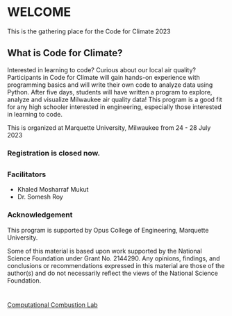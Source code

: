 # WELCOME
This is the gathering place for the Code for Climate 2023

## What is Code for Climate?
Interested in learning to code? Curious about our local air quality? Participants in Code for Climate will gain hands-on experience with programming basics and will write their own code to analyze data using Python. After five days, students will have written a program to explore, analyze and visualize Milwaukee air quality data!
This program is a good fit for any high schooler interested in engineering, especially those interested in learning to code. 

This is organized at Marquette University, Milwaukee from 24 - 28 July 2023

### Registration is closed now.

## 
### Facilitators
- Khaled Mosharraf Mukut
- Dr. Somesh Roy 

### Acknowledgement
This program is supported by Opus College of Engineering, Marquette University.

Some of this material is based upon work supported by the National Science Foundation under Grant No. 2144290. Any opinions, findings, and conclusions or recommendations expressed in this material are those of the author(s) and do not necessarily reflect the views of the National Science Foundation. 

#
[Computational Combustion Lab](https://www.eng.mu.edu/ccl/)

